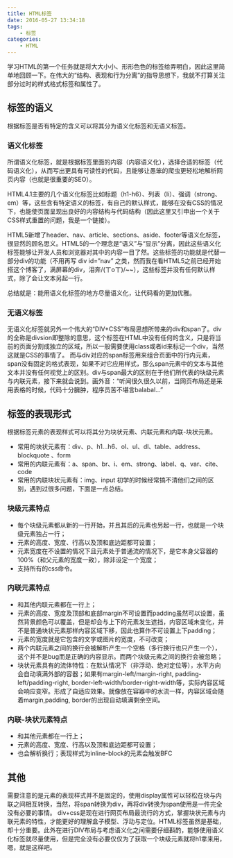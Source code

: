 ```yaml
---
title: HTML标签
date: 2016-05-27 13:34:18
tags:
	- 标签
categories:
	- HTML
---
```

学习HTML的第一个任务就是将大大小小、形形色色的标签给弄明白，因此这里简单地回顾一下。在伟大的“结构、表现和行为分离”的指导思想下，我就不打算关注部分过时的样式格式标签和属性了。
<!--more-->
## 标签的语义
根据标签是否有特定的含义可以将其分为语义化标签和无语义标签。
### 语义化标签
所谓语义化标签，就是根据标签里面的内容（内容语义化），选择合适的标签（代码语义化），从而写出更具有可读性的代码，且能够让愚笨的爬虫更轻松地解析网页内容（也就是很重要的SEO）。

HTML4.1主要的几个语义化标签比如标题（h1-h6）、列表（li）、强调（strong、em）等，这些含有特定语义的标签，有自己的默认样式，能够在没有CSS的情况下，也能使页面呈现出良好的内容结构与代码结构（因此这里又引申出一个关于CSS样式重置的问题，我是一个链接）。

HTML5新增了header、nav、article、sections、aside、footer等语义化标签，很显然的顾名思义。HTML5的一个理念是“语义”与“显示”分离，因此这些语义化标签能够让开发人员和浏览器对其中的内容一目了然。这些标签的功能就是代替一部分div的功能（不用再写 div id=”nav” 之类，然而我在看HTML5之前已经开始搭这个博客了，满屏幕的div，泪奔/(ㄒoㄒ)/~~），这些标签并没有任何默认样式，除了会让文本另起一行。

总结就是：能用语义化标签的地方尽量语义化，让代码看的更加优雅。
### 无语义标签
无语义化标签就另外一个伟大的“DIV+CSS”布局思想所带来的div和span了。div的全称是divsion即整除的意思，这个标签在HTML中没有任何的含义，只是将当前的页面分割成独立的区域，所以一般需要使用class或者id来标记一个div，当然这就是CSS的事情了。
而与div对应的span标签用来组合页面中的行内元素，span没有固定的格式表现，如果不对它应用样式，那么span元素中的文本与其他文本并没有任何视觉上的区别。div与span最大的区别在于他们所代表的块级元素与内联元素，接下来就会说到。画外音：“听闻很久很久以前，当网页布局还是采用表格的时候，代码十分臃肿，程序员苦不堪言balabal...”
## 标签的表现形式
根据标签元素的表现样式可以将其分为块状元素、内联元素和内联-块状元素。
* 常用的块状元素有：div、p、h1...h6、ol、ul、dl、table、address、blockquote 、form
* 常用的内联元素有：a、span、br、i、em、strong、label、q、var、cite、code
* 常用的内联块状元素有：img、input
初学的时候经常搞不清他们之间的区别，遇到过很多问题，下面是一点总结。	
### 块级元素特点
* 每个块级元素都从新的一行开始，并且其后的元素也另起一行，也就是一个块级元素独占一行；
* 元素的高度、宽度、行高以及顶和底边距都可设置；
* 元素宽度在不设置的情况下且元素处于普通流的情况下，是它本身父容器的100%（和父元素的宽度一致），除非设定一个宽度；
* 支持所有的css命令。

### 内联元素特点
* 和其他内联元素都在一行上；
* 元素的高度、宽度及顶部和底部margin不可设置而padding虽然可以设置，虽然背景颜色可以覆盖，但是却会与上下的元素发生遮挡，内容区域未变化，并不是普通块状元素那样内容区域下移，因此也算作不可设置上下padding；
* 元素的宽度就是它包含的文字或图片的宽度，不可改变；
* 两个内联元素之间的换行会被解析产生一个空格（多行换行也只产生一个），这个并不是bug而是正确的内容显示。而两个块级元素之间的换行会被忽略；
* 块状元素具有的流体特性：在默认情况下（非浮动、绝对定位等），水平方向会自动填满外部的容器；如果有margin-left/margin-right, padding-left/padding-right, border-left-width/border-right-width等，实际内容区域会响应变窄。形成了自适应效果。就像放在容器中的水流一样，内容区域会随着margin,padding, border的出现自动填满剩余空间。

### 内联-块状元素特点
* 和其他元素都在一行上；
* 元素的高度、宽度、行高以及顶和底边距都可设置；
* 也会解析换行；表现样式为inline-block的元素会触发BFC

## 其他
需要注意的是元素的表现样式并不是固定的，使用display属性可以轻松在块与内联之间相互转换，当然，将span转换为div，再将div转换为span使用是一件完全没有必要的事情。
div+css是现在进行网页布局最流行的方式，掌握块状元素与内联元素的特性，才能更好的理解盒子模型、浮动与定位。HTML标签虽然是基础，却十分重要。此外在进行DIV布局与考虑语义化之间需要仔细斟酌，能够使用语义化标签就尽量使用，但是完全没有必要仅仅为了获取一个块级元素就将h1拿来用，嗯，就是这样吧。